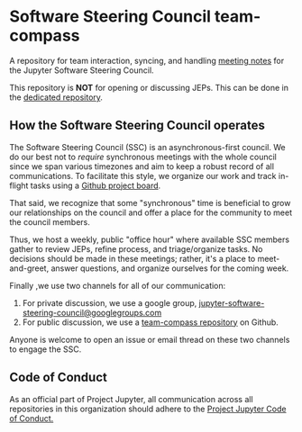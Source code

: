 # Software Steering Council team-compass
A repository for team interaction, syncing, and handling [meeting notes](https://github.com/jupyter/software-steering-council-team-compass/issues/2) for
the Jupyter Software Steering Council.

This repository is **NOT** for opening or discussing JEPs. This can be done in the [dedicated repository](https://github.com/jupyter/enhancement-proposals).

## How the Software Steering Council operates

The Software Steering Council (SSC) is an asynchronous-first council. We do our best not to _require_ synchronous meetings with the whole council since we span various timezones and aim to keep a robust record of all communications. To facilitate this style, we organize our work and track in-flight tasks using a [Github project board](https://github.com/orgs/jupyter/projects/10/views/1).

That said, we recognize that some "synchronous" time is beneficial to grow our relationships on the council and offer a place for the community to meet the council members.

Thus, we host a weekly, public "office hour" where available SSC members gather to review JEPs, refine process, and triage/organize tasks. No decisions should be made in these meetings; rather, it's a place to meet-and-greet, answer questions, and organize ourselves for the coming week.

Finally ,we use two channels for all of our communication:
1. For private discussion, we use a google group, jupyter-software-steering-council@googlegroups.com
2. For public discussion, we use a [team-compass repository](https://github.com/jupyter/software-steering-council-team-compass) on Github.

Anyone is welcome to open an issue or email thread on these two channels to engage the SSC.

## Code of Conduct
As an official part of Project Jupyter, all communication across all
repositories in this organization should adhere to the
[Project Jupyter Code of Conduct.](https://github.com/jupyter/governance/blob/master/conduct/code_of_conduct.md)
